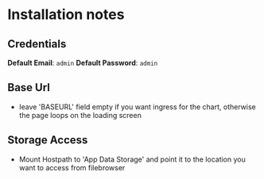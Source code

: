 # Installation notes

## Credentials

**Default Email**: `admin`
**Default Password**: `admin`

## Base Url

- leave 'BASEURL' field empty if you want ingress for the chart, otherwise the page loops on the loading screen 

## Storage Access

- Mount Hostpath to 'App Data Storage' and point it to the location you want to access from filebrowser
